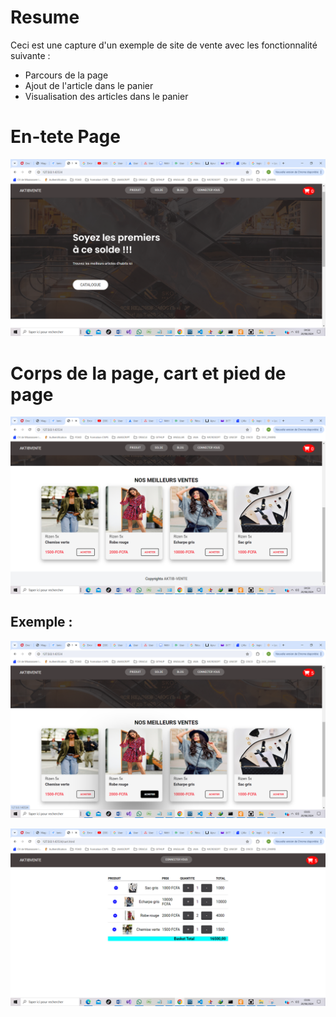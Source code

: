 # Resume

Ceci est une capture d'un exemple de site de vente avec les fonctionnalité suivante :

* Parcours de la page
* Ajout de l'article dans le panier
* Visualisation des articles dans le panier

# En-tete Page


![1724126350623](image/README/1724126350623.png)

# Corps de la page, cart et pied de page

![1724126419583](image/README/1724126419583.png)

## Exemple :

![1724126749736](image/README/1724126749736.png)

![1724126776196](image/README/1724126776196.png)
